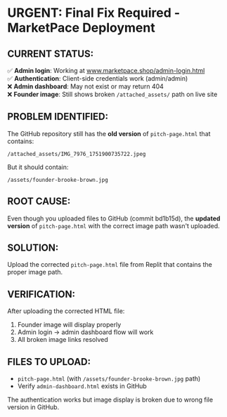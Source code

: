 # URGENT: Final Fix Required - MarketPace Deployment

## CURRENT STATUS:
✅ **Admin login**: Working at www.marketpace.shop/admin-login.html  
✅ **Authentication**: Client-side credentials work (admin/admin)  
❌ **Admin dashboard**: May not exist or may return 404  
❌ **Founder image**: Still shows broken `/attached_assets/` path on live site  

## PROBLEM IDENTIFIED:
The GitHub repository still has the **old version** of `pitch-page.html` that contains:
```
/attached_assets/IMG_7976_1751900735722.jpeg
```

But it should contain:
```
/assets/founder-brooke-brown.jpg
```

## ROOT CAUSE:
Even though you uploaded files to GitHub (commit bd1b15d), the **updated version** of `pitch-page.html` with the correct image path wasn't uploaded.

## SOLUTION:
Upload the corrected `pitch-page.html` file from Replit that contains the proper image path.

## VERIFICATION:
After uploading the corrected HTML file:
1. Founder image will display properly
2. Admin login → admin dashboard flow will work  
3. All broken image links resolved

## FILES TO UPLOAD:
- `pitch-page.html` (with `/assets/founder-brooke-brown.jpg` path)
- Verify `admin-dashboard.html` exists in GitHub

The authentication works but image display is broken due to wrong file version in GitHub.